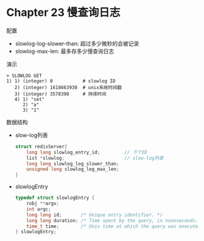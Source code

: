 # Chapter 23 慢查询日志

配置
- slowlog-log-slower-than: 超过多少微秒的会被记录
- slowlog-max-len: 最多存多少慢查询日志

演示
```
> SLOWLOG GET
1) 1) (integer) 0           # slowlog ID
   2) (integer) 1618663930  # unix系统时间戳
   3) (integer) 3578390     # 持续时间
   4) 1) "set"
      2) "a"
      3) "1"
```


数据结构
- slow-log列表
    ```cpp
    struct redisServer{
        long long slowlog_entry_id;         // 下个ID
        list *slowlog;                      // slow-log列表
        long long slowlog_log_slower_than;
        unsigned long slowlog_log_max_len;
    }
    ```
- slowlogEntry
    ```cpp
    typedef struct slowlogEntry {
        robj **argv;
        int argc;
        long long id;       /* Unique entry identifier. */
        long long duration; /* Time spent by the query, in nanoseconds. */
        time_t time;        /* Unix time at which the query was executed. */
    } slowlogEntry;
    ```
